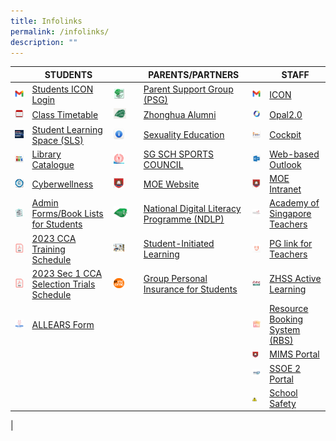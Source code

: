 ```yaml
---
title: Infolinks
permalink: /infolinks/
description: ""
---
```

|  | STUDENTS |  | PARENTS/PARTNERS |  | STAFF |
|---|---|---|---|---|---|
| <img src="/images/Icon.png"> | [Students ICON Login](https://workspace.google.com/dashboard) | <img src="/images/PSG.png" style="width:50%">  | [Parent Support Group (PSG)](https://www.zhonghuasec.moe.edu.sg/about-us/psg/) | <img src="/images/Icon.png"> | [ICON](https://icon.moe.edu.sg/) |
| <img src="/images/s3.png"> | [Class Timetable](https://www.zhonghuasec.moe.edu.sg/infolinks/class-timetable-for-2023/) | <img src="/images/p6.jpg" style="width:60%"> | [Zhonghua Alumni](https://zhonghua-alumni.org.sg/) | <img src="/images/OPAL.png">  | [Opal2.0](https://www.opal2.moe.edu.sg/app/learner) |
| <img src="/images/SLS.png"> | [Student Learning Space (SLS)](https://vle.learning.moe.edu.sg/) | <img src="/images/SE.png" style="width:50%"> | [Sexuality Education](https://www.zhonghuasec.moe.edu.sg/infolinks/sex-edu/)  | <img src= "/images/t3.png"> | [Cockpit](https://schoolcockpit.moe.gov.sg/) |
| <img src="/images/s5.png"> | [Library Catalogue](https://schoolibrary.moe.edu.sg/zhonghuasec) | <img src="/images/SSSC.png" style="width:50%"> | [SG SCH SPORTS COUNCIL](https://nsg.moe.edu.sg/sssc) | <img src="/images/Outlook.png">  | [Web-based Outlook](https://schools.gov.sg) |
| <img src="/images/s7.png"> | [Cyberwellness](https://www.csa.gov.sg/gosafeonline/) | <img src="/images/MOE.png" style="width:50%"> | [MOE Website](https://www.moe.gov.sg/) | <img src="/images/MOE.png"> | [MOE Intranet](https://intranet.moe.gov.sg/)  |
| <img src="/images/s8.jpeg"> | [Admin Forms/Book Lists for Students](https://www.zhonghuasec.moe.edu.sg/infolinks/admin-forms-book-lists-for-students/) | <img src="/images/logo.png" style="width:65%"> | [National Digital Literacy Programme (NDLP)](https://sites.google.com/moe.edu.sg/zhssndlp) | <img src="/images/AST.jpg">  | [Academy of Singapore Teachers](https://academyofsingaporeteachers.moe.edu.sg/) |
| <img src="/images/PDF.png"> | [2023 CCA Training Schedule](/files/2023%20CCA%20Schedule.pdf) | <img src="/images/SIL.jpg" style="width:50%"> | [Student-Initiated Learning](https://sites.google.com/moe.edu.sg/zhsssil) | <img src="/images/PG.png"> | [PG link for Teachers](https://pg.moe.edu.sg/) | 
<img src="/images/PDF.png"> | [2023 Sec 1 CCA Selection Trials Schedule](/files/2023%20CCA%20Trials.pdf) | <img src="/images/ntuc.png" style="width:50%"> | [Group Personal Insurance for Students](https://www.income.com.sg/group-insurance-for-schools-and-moe-personnel/group-personal-accident-for-students) | ![](/images/t9.jpg) | [ZHSS Active Learning](https://sites.google.com/moe.edu.sg/zhssactive/home) |
| <img src="/images/All Ears.png">  | [ALLEARS Form](https://forms.moe.edu.sg/) |  |  | <img src="/images/RBS.png"> | [Resource Booking System (RBS)](https://rbs.avero-tech.com/) |
| | | | | <img src="/images/MOE.png" style="width:75%"> | [MIMS Portal](https://portal.mims.moe.gov.sg/) | 
| | | | | <img src="/images/SSOE2.jpg"> |  [SSOE 2 Portal](https://adfs.schools.moe.edu.sg/adfs/ls/?SAMLRequest=jVJbT8IwFP4rS9%2FZpVxt2BKEGElQF5g%2B%2BFa6M2jStbOnm%2FrvHQMDPkB8Pf1u53ydIi8Vrdisdnu9ho8a0HlfpdLIji8xqa1mhqNEpnkJyJxgm9nTilE%2FZJU1zgijiDdDBOuk0XOjsS7BbsA2UsDrehWTvXMVsiBANED90oAPee3jLtC8qfgO%2FNwQb9FaS80PGmcGzwv0UeyNUXhJPMwDhQHxHowV0MWPScEVAvGWi5hsnudCjIfjkE76UPRHvMi3k0EhxpPBoKBiANBvgZhyRNnAmYpYw1Kj49rFhIaU9sK7Hh1lIWV0yKKRH0b0nXjpafF7qXOpd7evtD2CkD1mWdpLXzZZJ9DIHOxzi%2F7ngd7AYnecVpMk064f1gW2l5XdzsJ%2FeyLJNdNpcCl9MqrYIelykRolxbc3U8p8zi1w16Z3toauiJK76%2B6RH3UTmfeKDspqjRUIWUjISZCcbP%2F%2BxeQH&RelayState=https%3A%2F%2Fssoe2.moe.edu.sg%2Fnavpage.do) |
| | | | | <img src="/images/SS.png" style="width:50%"> | [School Safety](https://intranet.moe.gov.sg/schoolsafety/)  | 
|